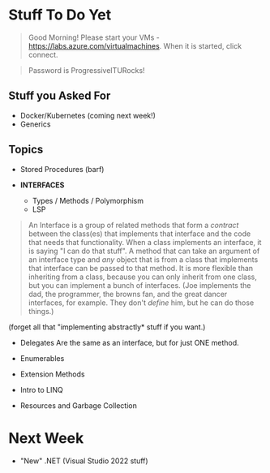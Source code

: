 # Stuff To Do Yet

> Good Morning!
> Please start your VMs - https://labs.azure.com/virtualmachines.  When it is started, click connect.

> Password is ProgressiveITURocks!

## Stuff you Asked For
- Docker/Kubernetes (coming next week!)
- Generics

## Topics
- Stored Procedures (barf)

- **INTERFACES**
    - Types / Methods / Polymorphism
    - LSP
> An Interface is a group of related methods that form a *contract* between the class(es) that implements that interface and the code that needs that functionality. When a class implements an interface, it is saying "I can do that stuff". A method that can take an argument of an interface type and *any* object that is from a class that implements that interface can be passed to that method. It is more flexible than inheriting from a class, because you can only inherit from one class, but you can implement a bunch of interfaces. (Joe implements the dad, the programmer, the browns fan, and the great dancer interfaces, for example. They don't *define* him, but he can do those things.)

(forget all that "implementing abstractly* stuff if you want.)


- Delegates
Are the same as an interface, but for just ONE method.

- Enumerables
- Extension Methods
- Intro to LINQ

- Resources and Garbage Collection


# Next Week 
- "New" .NET (Visual Studio 2022 stuff)